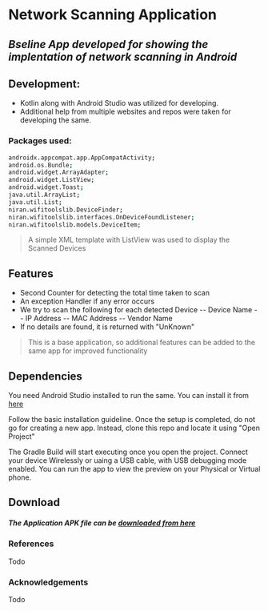 # Network Scanning Application
## _Bseline App developed for showing the implentation of network scanning in Android_

## Development:

- Kotlin along with Android Studio was utilized for developing. 
- Additional help from multiple websites and repos were taken for developing the same.
### Packages used:

```sh
androidx.appcompat.app.AppCompatActivity;
android.os.Bundle;
android.widget.ArrayAdapter;
android.widget.ListView;
android.widget.Toast;
java.util.ArrayList;
java.util.List;
niran.wifitoolslib.DeviceFinder;
niran.wifitoolslib.interfaces.OnDeviceFoundListener;
niran.wifitoolslib.models.DeviceItem;
```
> A simple XML template with ListView was used to display the Scanned Devices
## Features

- Second Counter for detecting the total time taken to scan
- An exception Handler if any error occurs
- We try to scan the following for each detected Device
-- Device Name
-- IP Address
-- MAC Address
-- Vendor Name
- If no details are found, it is returned with "UnKnown"

> This is a base application, so additional features can be added to the same app for improved functionality

## Dependencies

You need Android Studio installed to run the same. You can install it from [here](https://developer.android.com/studio)

Follow the basic installation guideline. 
Once the setup is completed, do not go for creating a new app. Instead, clone this repo and locate it using "Open Project"

The Gradle Build will start executing once you open the project. 
Connect your device Wirelessly or uaing a USB cable, with USB debugging mode enabled. 
You can run the app to view the preview on your Physical or Virtual phone.

## Download
##### The Application APK file can be [downloaded from here]()

### References
Todo

### Acknowledgements
Todo
